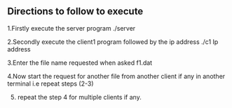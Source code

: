 

## Directions to follow to execute

1.Firstly execute the server program   ./server

2.Secondly execute the client1 program followed by the ip address     ./c1 Ip address

3.Enter the file name requested  when asked  f1.dat

4.Now start the request for another file from another client if any in another terminal i.e repeat steps (2-3)


5. repeat the step 4 for multiple clients if any.
